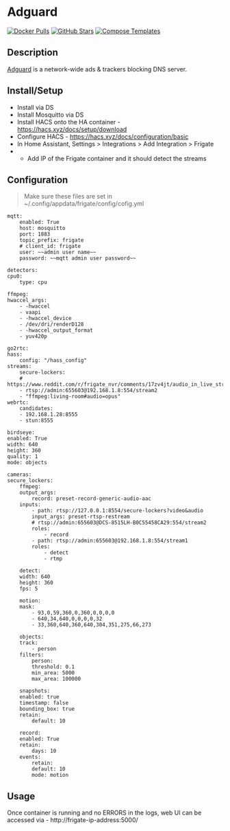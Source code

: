 # Adguard

[![Docker Pulls](https://img.shields.io/docker/pulls/adguard/adguardhome?style=flat-square&color=607D8B&label=docker%20pulls&logo=docker)](https://hub.docker.com/r/adguard/adguardhome)
[![GitHub Stars](https://img.shields.io/github/stars/AdguardTeam/AdGuardHome?style=flat-square&color=607D8B&label=github%20stars&logo=github)](https://github.com/AdguardTeam/AdGuardHome)
[![Compose Templates](https://img.shields.io/static/v1?style=flat-square&color=607D8B&label=compose&message=templates)](https://github.com/GhostWriters/DockSTARTer/tree/master/compose/.apps/adguard)

## Description

[Adguard](https://www.github.com/AdguardTeam/AdGuardHome) is a network-wide ads
& trackers blocking DNS server.

## Install/Setup

- Install via DS
- Install Mosquitto via DS
- Install HACS onto the HA container - https://hacs.xyz/docs/setup/download
- Configure HACS - https://hacs.xyz/docs/configuration/basic
- In Home Assistant, Settings > Integrations > Add Integration > Frigate
- - Add IP of the Frigate container and it should detect the streams

## Configuration

> Make sure these files are set in ~/.config/appdata/frigate/config/cofig.yml

    mqtt:
        enabled: True
        host: mosquitto
        port: 1883
        topic_prefix: frigate
        # client_id: frigate
        user: ~~admin user name~~
        password: ~~mqtt admin user password~~

    detectors:
    cpu0:
        type: cpu

    ffmpeg:
    hwaccel_args:
        - -hwaccel
        - vaapi
        - -hwaccel_device
        - /dev/dri/renderD128
        - -hwaccel_output_format
        - yuv420p

    go2rtc:
    hass:
        config: "/hass_config"
    streams:
        secure-lockers: 
        # https://www.reddit.com/r/frigate_nvr/comments/17zv4jt/audio_in_live_stream_but_not_recording_for_a/
        - rtsp://admin:655603@192.168.1.8:554/stream2
        - "ffmpeg:living-room#audio=opus"
    webrtc:
        candidates:
        - 192.168.1.28:8555
        - stun:8555

    birdseye:
    enabled: True
    width: 640
    height: 360
    quality: 1
    mode: objects

    cameras:
    secure_lockers:
        ffmpeg:
        output_args:
            record: preset-record-generic-audio-aac    
        inputs:
            - path: rtsp://127.0.0.1:8554/secure-lockers?video&audio
            input_args: preset-rtsp-restream
            # rtsp://admin:655603@DCS-8515LH-B0C55458CA29:554/stream2
            roles: 
                - record
            - path: rtsp://admin:655603@192.168.1.8:554/stream1
            roles:
                - detect
                - rtmp

        detect:
        width: 640
        height: 360
        fps: 5

        motion:
        mask:
            - 93,0,59,360,0,360,0,0,0,0
            - 640,34,640,0,0,0,0,32
            - 33,360,640,360,640,304,351,275,66,273

        objects:
        track:
            - person
        filters:
            person:
            threshold: 0.1
            min_area: 5000
            max_area: 100000

        snapshots:
        enabled: true
        timestamp: false
        bounding_box: true
        retain:
            default: 10

        record:
        enabled: True
        retain:
            days: 10
        events:
            retain:
            default: 10
            mode: motion


## Usage

Once container is running and no ERRORS in the logs, web UI can be accessed via - http://frigate-ip-address:5000/